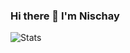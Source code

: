 ### Hi there 👋 I'm Nischay

<!--
**nischaybikramthapa/nischaybikramthapa** is a ✨ _special_ ✨ repository because its `README.md` (this file) appears on your GitHub profile.
-->
<!--
- 🔭 I’m a Data Scientist
- 🌱 I’m currently
- 👯 I’m looking to collaborate on ...
- 🤔 I’m looking for help with ...
- 💬 Ask me about ...
- 📫 How to reach me: ...
- 😄 Pronouns: He/Him
- ⚡ Fun fact: ...
-->
![Stats](https://github-readme-stats.vercel.app/api?username=nischaybikramthapa&count_private=true&show_icons=true&theme=radical&hide_rank=false)
